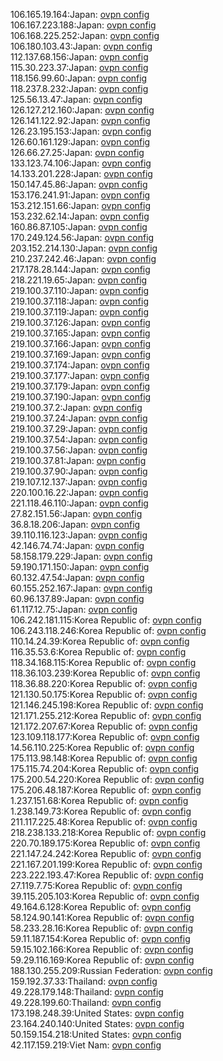 106.165.19.164:Japan: [ovpn config](vpn/106_165_19_164.ovpn)  
106.167.223.188:Japan: [ovpn config](vpn/106_167_223_188.ovpn)  
106.168.225.252:Japan: [ovpn config](vpn/106_168_225_252.ovpn)  
106.180.103.43:Japan: [ovpn config](vpn/106_180_103_43.ovpn)  
112.137.68.156:Japan: [ovpn config](vpn/112_137_68_156.ovpn)  
115.30.223.37:Japan: [ovpn config](vpn/115_30_223_37.ovpn)  
118.156.99.60:Japan: [ovpn config](vpn/118_156_99_60.ovpn)  
118.237.8.232:Japan: [ovpn config](vpn/118_237_8_232.ovpn)  
125.56.13.47:Japan: [ovpn config](vpn/125_56_13_47.ovpn)  
126.127.212.160:Japan: [ovpn config](vpn/126_127_212_160.ovpn)  
126.141.122.92:Japan: [ovpn config](vpn/126_141_122_92.ovpn)  
126.23.195.153:Japan: [ovpn config](vpn/126_23_195_153.ovpn)  
126.60.161.129:Japan: [ovpn config](vpn/126_60_161_129.ovpn)  
126.66.27.25:Japan: [ovpn config](vpn/126_66_27_25.ovpn)  
133.123.74.106:Japan: [ovpn config](vpn/133_123_74_106.ovpn)  
14.133.201.228:Japan: [ovpn config](vpn/14_133_201_228.ovpn)  
150.147.45.86:Japan: [ovpn config](vpn/150_147_45_86.ovpn)  
153.176.241.91:Japan: [ovpn config](vpn/153_176_241_91.ovpn)  
153.212.151.66:Japan: [ovpn config](vpn/153_212_151_66.ovpn)  
153.232.62.14:Japan: [ovpn config](vpn/153_232_62_14.ovpn)  
160.86.87.105:Japan: [ovpn config](vpn/160_86_87_105.ovpn)  
170.249.124.56:Japan: [ovpn config](vpn/170_249_124_56.ovpn)  
203.152.214.130:Japan: [ovpn config](vpn/203_152_214_130.ovpn)  
210.237.242.46:Japan: [ovpn config](vpn/210_237_242_46.ovpn)  
217.178.28.144:Japan: [ovpn config](vpn/217_178_28_144.ovpn)  
218.221.19.65:Japan: [ovpn config](vpn/218_221_19_65.ovpn)  
219.100.37.110:Japan: [ovpn config](vpn/219_100_37_110.ovpn)  
219.100.37.118:Japan: [ovpn config](vpn/219_100_37_118.ovpn)  
219.100.37.119:Japan: [ovpn config](vpn/219_100_37_119.ovpn)  
219.100.37.126:Japan: [ovpn config](vpn/219_100_37_126.ovpn)  
219.100.37.165:Japan: [ovpn config](vpn/219_100_37_165.ovpn)  
219.100.37.166:Japan: [ovpn config](vpn/219_100_37_166.ovpn)  
219.100.37.169:Japan: [ovpn config](vpn/219_100_37_169.ovpn)  
219.100.37.174:Japan: [ovpn config](vpn/219_100_37_174.ovpn)  
219.100.37.177:Japan: [ovpn config](vpn/219_100_37_177.ovpn)  
219.100.37.179:Japan: [ovpn config](vpn/219_100_37_179.ovpn)  
219.100.37.190:Japan: [ovpn config](vpn/219_100_37_190.ovpn)  
219.100.37.2:Japan: [ovpn config](vpn/219_100_37_2.ovpn)  
219.100.37.24:Japan: [ovpn config](vpn/219_100_37_24.ovpn)  
219.100.37.29:Japan: [ovpn config](vpn/219_100_37_29.ovpn)  
219.100.37.54:Japan: [ovpn config](vpn/219_100_37_54.ovpn)  
219.100.37.56:Japan: [ovpn config](vpn/219_100_37_56.ovpn)  
219.100.37.81:Japan: [ovpn config](vpn/219_100_37_81.ovpn)  
219.100.37.90:Japan: [ovpn config](vpn/219_100_37_90.ovpn)  
219.107.12.137:Japan: [ovpn config](vpn/219_107_12_137.ovpn)  
220.100.16.22:Japan: [ovpn config](vpn/220_100_16_22.ovpn)  
221.118.46.110:Japan: [ovpn config](vpn/221_118_46_110.ovpn)  
27.82.151.56:Japan: [ovpn config](vpn/27_82_151_56.ovpn)  
36.8.18.206:Japan: [ovpn config](vpn/36_8_18_206.ovpn)  
39.110.116.123:Japan: [ovpn config](vpn/39_110_116_123.ovpn)  
42.146.74.74:Japan: [ovpn config](vpn/42_146_74_74.ovpn)  
58.158.179.229:Japan: [ovpn config](vpn/58_158_179_229.ovpn)  
59.190.171.150:Japan: [ovpn config](vpn/59_190_171_150.ovpn)  
60.132.47.54:Japan: [ovpn config](vpn/60_132_47_54.ovpn)  
60.155.252.167:Japan: [ovpn config](vpn/60_155_252_167.ovpn)  
60.96.137.89:Japan: [ovpn config](vpn/60_96_137_89.ovpn)  
61.117.12.75:Japan: [ovpn config](vpn/61_117_12_75.ovpn)  
106.242.181.115:Korea Republic of: [ovpn config](vpn/106_242_181_115.ovpn)  
106.243.118.246:Korea Republic of: [ovpn config](vpn/106_243_118_246.ovpn)  
110.14.24.39:Korea Republic of: [ovpn config](vpn/110_14_24_39.ovpn)  
116.35.53.6:Korea Republic of: [ovpn config](vpn/116_35_53_6.ovpn)  
118.34.168.115:Korea Republic of: [ovpn config](vpn/118_34_168_115.ovpn)  
118.36.103.239:Korea Republic of: [ovpn config](vpn/118_36_103_239.ovpn)  
118.36.88.220:Korea Republic of: [ovpn config](vpn/118_36_88_220.ovpn)  
121.130.50.175:Korea Republic of: [ovpn config](vpn/121_130_50_175.ovpn)  
121.146.245.198:Korea Republic of: [ovpn config](vpn/121_146_245_198.ovpn)  
121.171.255.212:Korea Republic of: [ovpn config](vpn/121_171_255_212.ovpn)  
121.172.207.67:Korea Republic of: [ovpn config](vpn/121_172_207_67.ovpn)  
123.109.118.177:Korea Republic of: [ovpn config](vpn/123_109_118_177.ovpn)  
14.56.110.225:Korea Republic of: [ovpn config](vpn/14_56_110_225.ovpn)  
175.113.98.148:Korea Republic of: [ovpn config](vpn/175_113_98_148.ovpn)  
175.115.74.204:Korea Republic of: [ovpn config](vpn/175_115_74_204.ovpn)  
175.200.54.220:Korea Republic of: [ovpn config](vpn/175_200_54_220.ovpn)  
175.206.48.187:Korea Republic of: [ovpn config](vpn/175_206_48_187.ovpn)  
1.237.151.68:Korea Republic of: [ovpn config](vpn/1_237_151_68.ovpn)  
1.238.149.73:Korea Republic of: [ovpn config](vpn/1_238_149_73.ovpn)  
211.117.225.48:Korea Republic of: [ovpn config](vpn/211_117_225_48.ovpn)  
218.238.133.218:Korea Republic of: [ovpn config](vpn/218_238_133_218.ovpn)  
220.70.189.175:Korea Republic of: [ovpn config](vpn/220_70_189_175.ovpn)  
221.147.24.242:Korea Republic of: [ovpn config](vpn/221_147_24_242.ovpn)  
221.167.201.199:Korea Republic of: [ovpn config](vpn/221_167_201_199.ovpn)  
223.222.193.47:Korea Republic of: [ovpn config](vpn/223_222_193_47.ovpn)  
27.119.7.75:Korea Republic of: [ovpn config](vpn/27_119_7_75.ovpn)  
39.115.205.103:Korea Republic of: [ovpn config](vpn/39_115_205_103.ovpn)  
49.164.6.128:Korea Republic of: [ovpn config](vpn/49_164_6_128.ovpn)  
58.124.90.141:Korea Republic of: [ovpn config](vpn/58_124_90_141.ovpn)  
58.233.28.16:Korea Republic of: [ovpn config](vpn/58_233_28_16.ovpn)  
59.11.187.154:Korea Republic of: [ovpn config](vpn/59_11_187_154.ovpn)  
59.15.102.166:Korea Republic of: [ovpn config](vpn/59_15_102_166.ovpn)  
59.29.116.169:Korea Republic of: [ovpn config](vpn/59_29_116_169.ovpn)  
188.130.255.209:Russian Federation: [ovpn config](vpn/188_130_255_209.ovpn)  
159.192.37.33:Thailand: [ovpn config](vpn/159_192_37_33.ovpn)  
49.228.179.148:Thailand: [ovpn config](vpn/49_228_179_148.ovpn)  
49.228.199.60:Thailand: [ovpn config](vpn/49_228_199_60.ovpn)  
173.198.248.39:United States: [ovpn config](vpn/173_198_248_39.ovpn)  
23.164.240.140:United States: [ovpn config](vpn/23_164_240_140.ovpn)  
50.159.154.218:United States: [ovpn config](vpn/50_159_154_218.ovpn)  
42.117.159.219:Viet Nam: [ovpn config](vpn/42_117_159_219.ovpn)  
